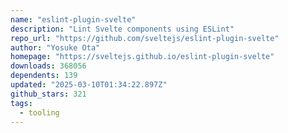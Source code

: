 ```yaml
---
name: "eslint-plugin-svelte"
description: "Lint Svelte components using ESLint"
repo_url: "https://github.com/sveltejs/eslint-plugin-svelte"
author: "Yosuke Ota"
homepage: "https://sveltejs.github.io/eslint-plugin-svelte"
downloads: 368056
dependents: 139
updated: "2025-03-10T01:34:22.897Z"
github_stars: 321
tags: 
  - tooling
---
```

